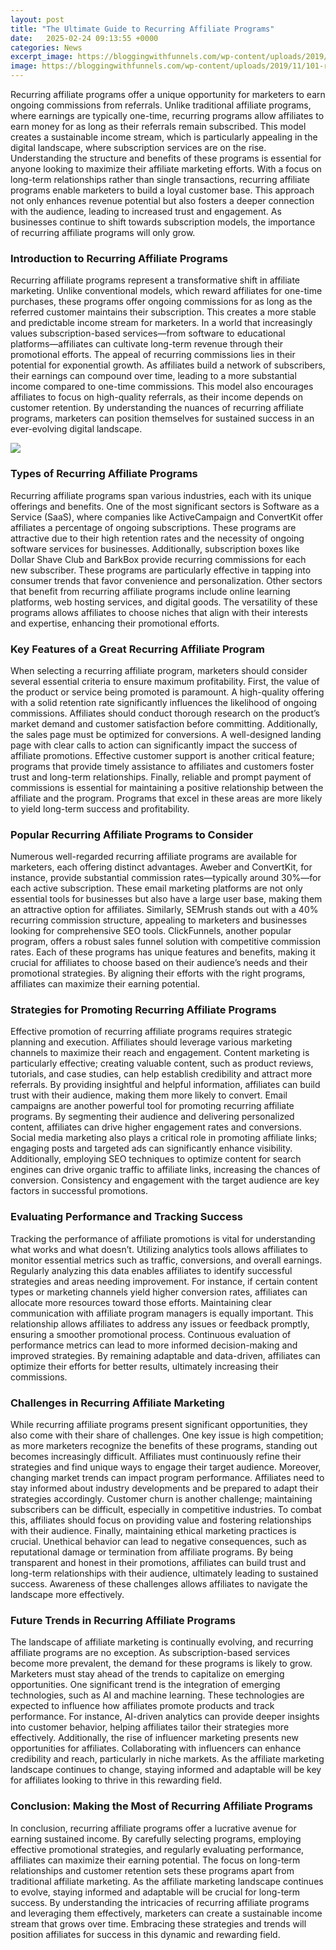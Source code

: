 ```yaml
---
layout: post
title: "The Ultimate Guide to Recurring Affiliate Programs"
date:   2025-02-24 09:13:55 +0000
categories: News
excerpt_image: https://bloggingwithfunnels.com/wp-content/uploads/2019/11/101-recurring-affiliate-programs.jpg
image: https://bloggingwithfunnels.com/wp-content/uploads/2019/11/101-recurring-affiliate-programs.jpg
---
```


Recurring affiliate programs offer a unique opportunity for marketers to earn ongoing commissions from referrals. Unlike traditional affiliate programs, where earnings are typically one-time, recurring programs allow affiliates to earn money for as long as their referrals remain subscribed. This model creates a sustainable income stream, which is particularly appealing in the digital landscape, where subscription services are on the rise. 
Understanding the structure and benefits of these programs is essential for anyone looking to maximize their affiliate marketing efforts. With a focus on long-term relationships rather than single transactions, recurring affiliate programs enable marketers to build a loyal customer base. This approach not only enhances revenue potential but also fosters a deeper connection with the audience, leading to increased trust and engagement. As businesses continue to shift towards subscription models, the importance of recurring affiliate programs will only grow.
### Introduction to Recurring Affiliate Programs
Recurring affiliate programs represent a transformative shift in affiliate marketing. Unlike conventional models, which reward affiliates for one-time purchases, these programs offer ongoing commissions for as long as the referred customer maintains their subscription. This creates a more stable and predictable income stream for marketers. In a world that increasingly values subscription-based services—from software to educational platforms—affiliates can cultivate long-term revenue through their promotional efforts.
The appeal of recurring commissions lies in their potential for exponential growth. As affiliates build a network of subscribers, their earnings can compound over time, leading to a more substantial income compared to one-time commissions. This model also encourages affiliates to focus on high-quality referrals, as their income depends on customer retention. By understanding the nuances of recurring affiliate programs, marketers can position themselves for sustained success in an ever-evolving digital landscape.

![](https://bloggingwithfunnels.com/wp-content/uploads/2019/11/101-recurring-affiliate-programs.jpg)
### Types of Recurring Affiliate Programs
Recurring affiliate programs span various industries, each with its unique offerings and benefits. One of the most significant sectors is Software as a Service (SaaS), where companies like ActiveCampaign and ConvertKit offer affiliates a percentage of ongoing subscriptions. These programs are attractive due to their high retention rates and the necessity of ongoing software services for businesses. 
Additionally, subscription boxes like Dollar Shave Club and BarkBox provide recurring commissions for each new subscriber. These programs are particularly effective in tapping into consumer trends that favor convenience and personalization. Other sectors that benefit from recurring affiliate programs include online learning platforms, web hosting services, and digital goods. The versatility of these programs allows affiliates to choose niches that align with their interests and expertise, enhancing their promotional efforts.
### Key Features of a Great Recurring Affiliate Program
When selecting a recurring affiliate program, marketers should consider several essential criteria to ensure maximum profitability. First, the value of the product or service being promoted is paramount. A high-quality offering with a solid retention rate significantly influences the likelihood of ongoing commissions. Affiliates should conduct thorough research on the product’s market demand and customer satisfaction before committing.
Additionally, the sales page must be optimized for conversions. A well-designed landing page with clear calls to action can significantly impact the success of affiliate promotions. Effective customer support is another critical feature; programs that provide timely assistance to affiliates and customers foster trust and long-term relationships. Finally, reliable and prompt payment of commissions is essential for maintaining a positive relationship between the affiliate and the program. Programs that excel in these areas are more likely to yield long-term success and profitability.
### Popular Recurring Affiliate Programs to Consider
Numerous well-regarded recurring affiliate programs are available for marketers, each offering distinct advantages. Aweber and ConvertKit, for instance, provide substantial commission rates—typically around 30%—for each active subscription. These email marketing platforms are not only essential tools for businesses but also have a large user base, making them an attractive option for affiliates. 
Similarly, SEMrush stands out with a 40% recurring commission structure, appealing to marketers and businesses looking for comprehensive SEO tools. ClickFunnels, another popular program, offers a robust sales funnel solution with competitive commission rates. Each of these programs has unique features and benefits, making it crucial for affiliates to choose based on their audience’s needs and their promotional strategies. By aligning their efforts with the right programs, affiliates can maximize their earning potential.
### Strategies for Promoting Recurring Affiliate Programs
Effective promotion of recurring affiliate programs requires strategic planning and execution. Affiliates should leverage various marketing channels to maximize their reach and engagement. Content marketing is particularly effective; creating valuable content, such as product reviews, tutorials, and case studies, can help establish credibility and attract more referrals. By providing insightful and helpful information, affiliates can build trust with their audience, making them more likely to convert.
Email campaigns are another powerful tool for promoting recurring affiliate programs. By segmenting their audience and delivering personalized content, affiliates can drive higher engagement rates and conversions. Social media marketing also plays a critical role in promoting affiliate links; engaging posts and targeted ads can significantly enhance visibility. Additionally, employing SEO techniques to optimize content for search engines can drive organic traffic to affiliate links, increasing the chances of conversion. Consistency and engagement with the target audience are key factors in successful promotions.
### Evaluating Performance and Tracking Success
Tracking the performance of affiliate promotions is vital for understanding what works and what doesn’t. Utilizing analytics tools allows affiliates to monitor essential metrics such as traffic, conversions, and overall earnings. Regularly analyzing this data enables affiliates to identify successful strategies and areas needing improvement. For instance, if certain content types or marketing channels yield higher conversion rates, affiliates can allocate more resources toward those efforts.
Maintaining clear communication with affiliate program managers is equally important. This relationship allows affiliates to address any issues or feedback promptly, ensuring a smoother promotional process. Continuous evaluation of performance metrics can lead to more informed decision-making and improved strategies. By remaining adaptable and data-driven, affiliates can optimize their efforts for better results, ultimately increasing their commissions.
### Challenges in Recurring Affiliate Marketing
While recurring affiliate programs present significant opportunities, they also come with their share of challenges. One key issue is high competition; as more marketers recognize the benefits of these programs, standing out becomes increasingly difficult. Affiliates must continuously refine their strategies and find unique ways to engage their target audience. 
Moreover, changing market trends can impact program performance. Affiliates need to stay informed about industry developments and be prepared to adapt their strategies accordingly. Customer churn is another challenge; maintaining subscribers can be difficult, especially in competitive industries. To combat this, affiliates should focus on providing value and fostering relationships with their audience. 
Finally, maintaining ethical marketing practices is crucial. Unethical behavior can lead to negative consequences, such as reputational damage or termination from affiliate programs. By being transparent and honest in their promotions, affiliates can build trust and long-term relationships with their audience, ultimately leading to sustained success. Awareness of these challenges allows affiliates to navigate the landscape more effectively.
### Future Trends in Recurring Affiliate Programs
The landscape of affiliate marketing is continually evolving, and recurring affiliate programs are no exception. As subscription-based services become more prevalent, the demand for these programs is likely to grow. Marketers must stay ahead of the trends to capitalize on emerging opportunities. 
One significant trend is the integration of emerging technologies, such as AI and machine learning. These technologies are expected to influence how affiliates promote products and track performance. For instance, AI-driven analytics can provide deeper insights into customer behavior, helping affiliates tailor their strategies more effectively. 
Additionally, the rise of influencer marketing presents new opportunities for affiliates. Collaborating with influencers can enhance credibility and reach, particularly in niche markets. As the affiliate marketing landscape continues to change, staying informed and adaptable will be key for affiliates looking to thrive in this rewarding field.
### Conclusion: Making the Most of Recurring Affiliate Programs
In conclusion, recurring affiliate programs offer a lucrative avenue for earning sustained income. By carefully selecting programs, employing effective promotional strategies, and regularly evaluating performance, affiliates can maximize their earning potential. The focus on long-term relationships and customer retention sets these programs apart from traditional affiliate marketing.
As the affiliate marketing landscape continues to evolve, staying informed and adaptable will be crucial for long-term success. By understanding the intricacies of recurring affiliate programs and leveraging them effectively, marketers can create a sustainable income stream that grows over time. Embracing these strategies and trends will position affiliates for success in this dynamic and rewarding field.
